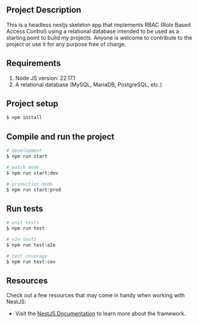 ## Project Description
This is a headless nestjs skeleton app that implements RBAC (Role Based Access Control) using a relational database intended to be used as a starting point to build my projects. Anyone is welcome to contribute to the project or use it for any purpose free of charge.

## Requirements
1. Node JS version: 22.17.1
2. A relational database (MySQL, MariaDB, PostgreSQL, etc.) 

## Project setup

```bash
$ npm install
```

## Compile and run the project

```bash
# development
$ npm run start

# watch mode
$ npm run start:dev

# production mode
$ npm run start:prod
```

## Run tests

```bash
# unit tests
$ npm run test

# e2e tests
$ npm run test:e2e

# test coverage
$ npm run test:cov
```

## Resources

Check out a few resources that may come in handy when working with NestJS:

- Visit the [NestJS Documentation](https://docs.nestjs.com) to learn more about the framework.
